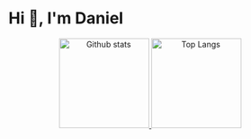 # Hi 👋, I'm Daniel

<p align="center">
  <a href="https://github.com/DanielKraft">
    <img src="https://github-readme-stats.vercel.app/api?username=DanielKraft&include_all_commits=true&count_private=true&show_icons=true&line_height=20&title_color=fff&icon_color=79ff97&text_color=9f9f9f&bg_color=151515"
         alt="Github stats" height="160">
  </a>
  <a href="https://github.com/DanielKraft?tab=repositories">
    <img src="https://github-readme-stats.vercel.app/api/top-langs/?username=DanielKraft&hide=shell,Dockerfile&count_private=true&show_icons=true&line_height=20&title_color=fff&icon_color=79ff97&text_color=9f9f9f&bg_color=151515"
         alt="Top Langs" height="160">
  </a>
</p>
